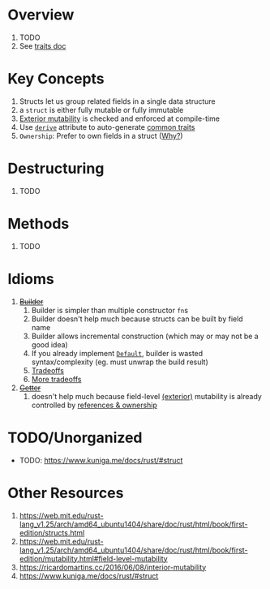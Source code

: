 # Overview
1. TODO
1. See [traits doc](./traits.md)


# Key Concepts
1. Structs let us group related fields in a single data structure
1. a `struct` is either fully mutable or fully immutable
1. [Exterior mutability](https://doc.rust-lang.org/rust-by-example/scope/borrow/mut.html) is checked and enforced at compile-time
1. Use [`derive`](./traits.derive.md) attribute to auto-generate [common traits](./traits.derive.md)
1. `Ownership`: Prefer to own fields in a struct ([Why?](https://www.lurklurk.org/effective-rust/lifetimes.html#lifetimes-in-data-structures))


# Destructuring
1. TODO


# Methods
1. TODO


# Idioms
1. ~~[Builder](https://docs.rs/derive_builder/latest/derive_builder/)~~
    1. Builder is simpler than multiple constructor `fn`s
    1. Builder doesn't help much because structs can be built by field name
    1. Builder allows incremental construction (which may or may not be a good idea)
    1. If you already implement [`Default`](https://doc.rust-lang.org/std/default/trait.Default.html), builder is wasted syntax/complexity (eg. must unwrap the build result)
    1. [Tradeoffs](https://rust-unofficial.github.io/patterns/patterns/creational/builder.html)
    1. [More tradeoffs](https://www.lurklurk.org/effective-rust/builders.html)
1. ~~[Getter](https://docs.rs/derive-getters/0.2.0/derive_getters/)~~
    1. doesn't help much because field-level [(exterior)](https://web.mit.edu/rust-lang_v1.25/arch/amd64_ubuntu1404/share/doc/rust/html/book/first-edition/mutability.html#interior-vs-exterior-mutability) mutability is already controlled by [references & ownership](https://web.mit.edu/rust-lang_v1.25/arch/amd64_ubuntu1404/share/doc/rust/html/book/first-edition/mutability.html#field-level-mutability)



# TODO/Unorganized
- TODO: https://www.kuniga.me/docs/rust/#struct


# Other Resources
1. https://web.mit.edu/rust-lang_v1.25/arch/amd64_ubuntu1404/share/doc/rust/html/book/first-edition/structs.html
1. https://web.mit.edu/rust-lang_v1.25/arch/amd64_ubuntu1404/share/doc/rust/html/book/first-edition/mutability.html#field-level-mutability
1. https://ricardomartins.cc/2016/06/08/interior-mutability
1. https://www.kuniga.me/docs/rust/#struct
